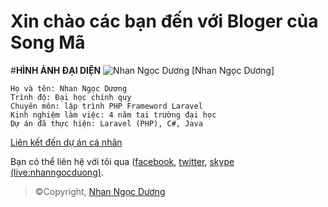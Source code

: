 # Xin chào các bạn đến với Bloger của Song Mã
#**HÌNH ẢNH ĐẠI DIỆN**
 ![Nhan Ngọc Dương](https://lh3.googleusercontent.com/OJjNgpzUI4cgHZLrAvJLj47j0etYmZvFrYpd5Q_8A48xXSKsYybB01EZS29lUwjn2ltUnShkLVVtTA)
[Nhan Ngọc Dương]

```
Họ và tên: Nhan Ngọc Dương
Trình độ: Đại học chính quy
Chuyên môn: lập trình PHP Frameword Laravel
Kinh nghiệm làm việc: 4 năm tại trường đại học
Dự án đã thực hiện: Laravel (PHP), C#, Java
```
 [Liên kết đến dự án cá nhân](https://github.com/nhanngocduong)

Bạn có thể liên hệ với tôi qua  ([facebook](https://www.facebook.com/nhanngocduong.songma), [twitter](https://twitter.com/nhanngocduong), [skype (live:nhanngocduong)]( ).

>©Copyright, [Nhan Ngọc Dương](https://www.facebook.com/nhanngocduong.songma)
